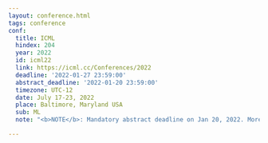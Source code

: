 ```yaml
---
layout: conference.html
tags: conference
conf:
  title: ICML
  hindex: 204
  year: 2022
  id: icml22
  link: https://icml.cc/Conferences/2022
  deadline: '2022-01-27 23:59:00'
  abstract_deadline: '2022-01-20 23:59:00'
  timezone: UTC-12
  date: July 17-23, 2022
  place: Baltimore, Maryland USA
  sub: ML
  note: "<b>NOTE</b>: Mandatory abstract deadline on Jan 20, 2022. More info <a href='https://icml.cc/Conferences/2022/'>here</a>."

---
```

